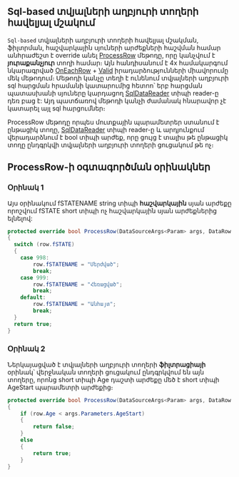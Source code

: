 ## Sql-based տվյալների աղբյուրի տողերի հավելյալ մշակում

`Sql-based` տվյալների աղբյուրի տողերի հավելյալ մշակման, ֆիլտրման, հաշվարկային սյուների արժեքների հաշվման համար անհրաժեշտ է override անել 
[ProcessRow](ds.md#processrow) մեթոդը, 
որը կանչվում է **յուրաքանչյուր** տողի համար։ Այն հանդիսանում է 4x համակարգում նկարագրված [OnEachRow](https://armsoft.github.io/as4x-docs/HTM/ProgrGuide/ScriptProcs/OnEachRow.html) + 
[Valid](https://armsoft.github.io/as4x-docs/HTM/ProgrGuide/ScriptProcs/Valid_Data.html) իրադարձությունների միավորումը մեկ մեթոդում։ Մեթոդի կանչը տեղի է
ունենում տվյալների աղբյուրի sql հարցման հրամանի կատարումից հետոո՝ երբ հարցման պատասխանի սյուները կարդացող [SqlDataReader](https://learn.microsoft.com/en-us/dotnet/api/microsoft.data.sqlclient.sqldatareader?view=sqlclient-dotnet-standard-5.2) տիպի reader-ը դեռ բաց է: Այդ պատճառով մեթոդի կանչի ժամանակ
հնարավոր չէ կատարել այլ sql հարցումներ։

ProcessRow մեթոդը որպես մուտքային պարամետրեր ստանում է ընթացիկ տողը, [SqlDataReader](https://learn.microsoft.com/en-us/dotnet/api/microsoft.data.sqlclient.sqldatareader?view=sqlclient-dotnet-standard-5.2) տիպի reader-ը և արդյունքում վերադարձնում է bool տիպի արժեք, որը ցույց է տալիս թե ընթացիկ տողը ընդգրկվի տվյալների աղբյուրի տողերի ցուցակում թե ոչ։

## ProcessRow-ի օգտագործման օրինակներ

### Օրինակ 1

Այս օրինակում fSTATENAME string տիպի **հաշվարկային** սյան արժեքը որոշվում fSTATE short տիպի ոչ հաշվարկային սյան արժեքներից ելնելով:

```c#
protected override bool ProcessRow(DataSourceArgs<Param> args, DataRow row, SqlDataReader reader)
{
  switch (row.fSTATE)
  {
    case 998:
        row.fSTATENAME = "Մերժված";
        break;
    case 999:
        row.fSTATENAME = "Հեռացված";
        break;
    default:
        row.fSTATENAME = "Անհայտ";
        break;
  }
  return true;
}
```

### Օրինակ 2

Ներկայացված է տվյալների աղբյուրի տողերի **ֆիլտրացիայի** օրինակ՝ վերջնական տողերի ցուցակում ընդգրկվում են այն տողերը, որոնց short տիպի Age դաշտի արժեքը մեծ է short տիպի AgeStart պարամետրի արժեքից։

```c#
protected override bool ProcessRow(DataSourceArgs<Param> args, DataRow row, SqlDataReader reader)
{
    if (row.Age < args.Parameters.AgeStart)
    {
        return false;
    }
    else
    {
        return true;
    }
}
```
